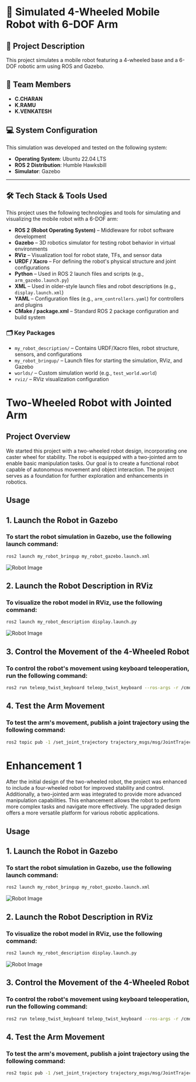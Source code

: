 # 🤖 Simulated 4-Wheeled Mobile Robot with 6-DOF Arm

## 📝 Project Description

This project simulates a mobile robot featuring a 4-wheeled base and a 6-DOF robotic arm using ROS and Gazebo.

## 👥 Team Members

- **C.CHARAN**  
- **K.RAMU**  
- **K.VENKATESH**

## 💻 System Configuration

This simulation was developed and tested on the following system:

- **Operating System**: Ubuntu 22.04 LTS  
- **ROS 2 Distribution**: Humble Hawksbill  
- **Simulator**: Gazebo  
---
 
## 🛠️ Tech Stack & Tools Used

This project uses the following technologies and tools for simulating and visualizing the mobile robot with a 6-DOF arm:

- **ROS 2 (Robot Operating System)** – Middleware for robot software development
- **Gazebo** – 3D robotics simulator for testing robot behavior in virtual environments
- **RViz** – Visualization tool for robot state, TFs, and sensor data
- **URDF / Xacro** – For defining the robot's physical structure and joint configurations
- **Python** – Used in ROS 2 launch files and scripts (e.g., `arm_gazebo.launch.py`)
- **XML** – Used in older-style launch files and robot descriptions (e.g., `display.launch.xml`)
- **YAML** – Configuration files (e.g., `arm_controllers.yaml`) for controllers and plugins
- **CMake / package.xml** – Standard ROS 2 package configuration and build system

### 🗂️ Key Packages

- `my_robot_description/` – Contains URDF/Xacro files, robot structure, sensors, and configurations
- `my_robot_bringup/` – Launch files for starting the simulation, RViz, and Gazebo
- `worlds/` – Custom simulation world (e.g., `test_world.world`)
- `rviz/` – RViz visualization configuration

# Two-Wheeled Robot with Jointed Arm

## Project Overview

We started this project with a two-wheeled robot design, incorporating one caster wheel for stability. The robot is equipped with a two-jointed arm to enable basic manipulation tasks. Our goal is to create a functional robot capable of autonomous movement and object interaction. The project serves as a foundation for further exploration and enhancements in robotics.
## Usage
## 1. Launch the Robot in Gazebo
### To start the robot simulation in Gazebo, use the following launch command:
```bash
ros2 launch my_robot_bringup my_robot_gazebo.launch.xml
```
![Robot Image](images/robot2.png)

## 2. Launch the Robot Description in RViz
### To visualize the robot model in RViz, use the following command:

```bash
ros2 launch my_robot_description display.launch.py
```
![Robot Image](images/robot1.png)

## 3. Control the Movement of the 4-Wheeled Robot
### To control the robot's movement using keyboard teleoperation, run the following command:

```bash
ros2 run teleop_twist_keyboard teleop_twist_keyboard --ros-args -r /cmd_vel:=/cmd_vel
```
## 4. Test the Arm Movement
### To test the arm's movement, publish a joint trajectory using the following command:

```bash
ros2 topic pub -1 /set_joint_trajectory trajectory_msgs/msg/JointTrajectory '{header: {frame_id: "base_footprint"}, joint_names: ["arm_base_forearm_joint", "forearm_hand_joint"], points: [{positions: [0.1, 0.4]}]}'
```
# Enhancement 1

After the initial design of the two-wheeled robot, the project was enhanced to include a four-wheeled robot for improved stability and control. Additionally, a two-jointed arm was integrated to provide more advanced manipulation capabilities. This enhancement allows the robot to perform more complex tasks and navigate more effectively. The upgraded design offers a more versatile platform for various robotic applications.

## Usage
## 1. Launch the Robot in Gazebo
### To start the robot simulation in Gazebo, use the following launch command:
```bash
ros2 launch my_robot_bringup my_robot_gazebo.launch.xml
```
![Robot Image](images/robot4.png)

## 2. Launch the Robot Description in RViz
### To visualize the robot model in RViz, use the following command:

```bash
ros2 launch my_robot_description display.launch.py
```
![Robot Image](images/robot3.png)

## 3. Control the Movement of the 4-Wheeled Robot
### To control the robot's movement using keyboard teleoperation, run the following command:

```bash
ros2 run teleop_twist_keyboard teleop_twist_keyboard --ros-args -r /cmd_vel:=/cmd_vel
```
## 4. Test the Arm Movement
### To test the arm's movement, publish a joint trajectory using the following command:

```bash
ros2 topic pub -1 /set_joint_trajectory trajectory_msgs/msg/JointTrajectory '{header: {frame_id: "base_footprint"}, joint_names: ["arm_base_forearm_joint", "forearm_hand_joint"], points: [{positions: [0.1, 0.4]}]}'
```





